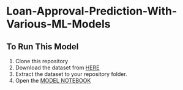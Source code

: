 # Loan-Approval-Prediction-With-Various-ML-Models

##  To Run This Model
1.  Clone this repository
2.  Download the dataset from [HERE](https://www.kaggle.com/datasets/burak3ergun/loan-data-set)
3.  Extract the dataset to your repository folder.
4.  Open the [MODEL NOTEBOOK]()
